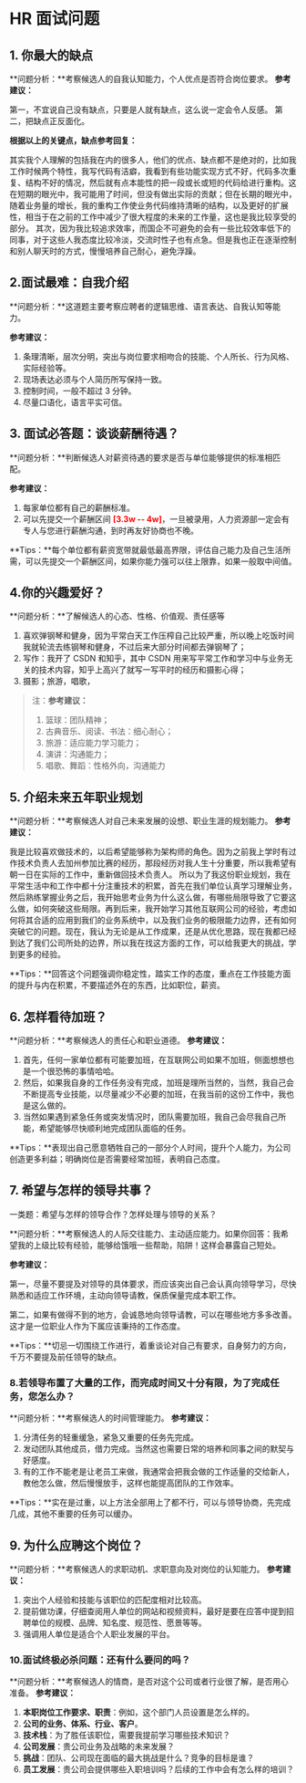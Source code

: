# HR 面试问题

## 1. 你最大的缺点

**问题分析：**考察候选人的自我认知能力，个人优点是否符合岗位要求。
**参考建议：**

第一，不宜说自己没有缺点，只要是人就有缺点，这么说一定会令人反感。
第二，把缺点正反面化。

**根据以上的关键点，缺点参考回复：**

其实我个人理解的包括我在内的很多人，他们的优点、缺点都不是绝对的，比如我工作时候两个特性，我写代码有洁癖，我看到有些功能实现方式不好，代码多次重复、结构不好的情况，然后就有点本能性的把一段或长或短的代码给进行重构。这在短期的眼光中，我可能用了时间，但没有做出实际的贡献；但在长期的眼光中，随着业务量的增长，我的重构工作使业务代码维持清晰的结构，以及更好的扩展性，相当于在之前的工作中减少了很大程度的未来的工作量，这也是我比较享受的部分。
其次，因为我比较追求效率，而国企不可避免的会有一些比较效率低下的同事，对于这些人我态度比较冷淡，交流时性子也有点急。但是我也正在逐渐控制和别人聊天时的方式，慢慢培养自己耐心，避免浮躁。

## 2.面试最难：自我介绍

**问题分析：**这道题主要考察应聘者的逻辑思维、语言表达、自我认知等能力。

**参考建议：**

1. 条理清晰，层次分明，突出与岗位要求相吻合的技能、个人所长、行为风格、实际经验等。
2. 现场表达必须与个人简历所写保持一致。
3. 控制时间，一般不超过 3 分钟。
4. 尽量口语化，语言平实可信。

## 3. 面试必答题：谈谈薪酬待遇？

**问题分析：**判断候选人对薪资待遇的要求是否与单位能够提供的标准相匹配。

**参考建议：**

1. 每家单位都有自己的薪酬标准。
2. 可以先提交一个薪酬区间 <font color=red>**\[3.3w -- 4w\]**</font>，一旦被录用，人力资源部一定会有专人与您进行薪酬沟通，到时再友好协商也不晚。

**Tips：**每个单位都有薪资宽带就最低最高界限，评估自己能力及自己生活所需，可以先提交一个薪酬区间，如果你能力强可以往上限靠，如果一般取中间值。

## 4.你的兴趣爱好？

**问题分析：**了解候选人的心态、性格、价值观、责任感等

1. 喜欢弹钢琴和健身，因为平常白天工作压榨自己比较严重，所以晚上吃饭时间我就轮流去练钢琴和健身，不过后来大部分时间都去弹钢琴了；
2. 写作：我开了 CSDN 和知乎，其中 CSDN 用来写平常工作和学习中与业务无关的技术内容，知乎上高兴了就写一写平时的经历和摄影心得；
3. 摄影；旅游，唱歌，

> 注：**参考建议：**
> 
> 1. 篮球：团队精神；
> 2. 古典音乐、阅读、书法：细心耐心；
> 3. 旅游：适应能力学习能力；
> 4. 演讲：沟通能力；
> 5. 唱歌、舞蹈：性格外向，沟通能力

## 5. 介绍未来五年职业规划

**问题分析：**考察候选人对自己未来发展的设想、职业生涯的规划能力。
**参考建议：**

我是比较喜欢做技术的，以后希望能够称为架构师的角色。因为之前我上学时有过作技术负责人去加州参加比赛的经历，那段经历对我人生十分重要，所以我希望有朝一日在实际的工作中，重新做回技术负责人。
所以为了我这份职业规划，我在平常生活中和工作中都十分注重技术的积累，首先在我们单位认真学习理解业务，然后熟练掌握业务之后，我开始思考业务为什么这么做，有哪些局限导致了它要这么做，如何突破这些局限。再到后来，我开始学习其他互联网公司的经验，考虑如何将其合适的应用到我们的业务系统中，以及我们业务的极限能力边界，还有如何突破它的问题。现在，我认为无论是从工作成果，还是从优化思路，现在我都已经到达了我们公司所处的边界，所以我在找这方面的工作，可以给我更大的挑战，学到更多的经验。

**Tips：**回答这个问题强调你稳定性，踏实工作的态度，重点在工作技能方面的提升与内在积累，不要描述外在的东西，比如职位，薪资。

## 6. 怎样看待加班？

**问题分析：**考察候选人的责任心和职业道德。
**参考建议：**

1. 首先，任何一家单位都有可能要加班，在互联网公司如果不加班，侧面想想也是一个很恐怖的事情哈哈。
2. 然后，如果我自身的工作任务没有完成，加班是理所当然的，当然，我自己会不断提高专业技能，以尽量减少不必要的加班，在我当前的这份工作中，我也是这么做的。
3. 当然如果遇到紧急任务或突发情况时，团队需要加班，我自己会尽我自己所能，希望能够尽快顺利地完成团队面临的任务。

**Tips：**表现出自己愿意牺牲自己的一部分个人时间，提升个人能力，为公司创造更多利益；明确岗位是否需要经常加班，表明自己态度。

## 7. 希望与怎样的领导共事？

一类题：希望与怎样的领导合作？怎样处理与领导的关系？

**问题分析：**考察候选人的人际交往能力、主动适应能力。如果你回答：我希望我的上级比较有经验，能够给饿哦一些帮助，陷阱！这样会暴露自己短处。

**参考建议：**

第一，尽量不要提及对领导的具体要求，而应该突出自己会认真向领导学习，尽快熟悉和适应工作环境，主动向领导请教，保质保量完成本职工作。

第二，如果有做得不到的地方，会诚恳地向领导请教，可以在哪些地方多多改善。这才是一位职业人作为下属应该秉持的工作态度。

**Tips：**切忌一切围绕工作进行，着重谈论对自己有要求，自身努力的方向，千万不要提及前任领导的缺点。

### **8.若领导布置了大量的工作，而完成时间又十分有限，为了完成任务，您怎么办？**

**问题分析：**考察候选人的时间管理能力。
**参考建议：**

1. 分清任务的轻重缓急，紧急又重要的任务先完成。
2. 发动团队其他成员，借力完成。当然这也需要日常的培养和同事之间的默契与好感度。
3. 有的工作不能老是让老员工来做，我通常会把我会做的工作适量的交给新人，教他怎么做，然后慢慢放手，这样也能提高团队的工作效率。

**Tips：**实在是过重，以上方法全部用上了都不行，可以与领导协商，先完成几成，其他不重要的任务可以缓办。

## 9. 为什么应聘这个岗位？

**问题分析：**考察候选人的求职动机、求职意向及对岗位的认知能力。
**参考建议：**

1. 突出个人经验和技能与该职位的匹配度相对比较高。
2. 提前做功课，仔细查阅用人单位的网站和视频资料，最好是要在应答中提到招聘单位的规模、品牌、知名度、规范性、愿景等等。
3. 强调用人单位是适合个人职业发展的平台。

### **10.面试终极必杀问题：还有什么要问的吗？**

**问题分析：**考察候选人的情商，是否对这个公司或者行业很了解，是否用心准备。
**参考建议：**

1. **本职岗位工作要求、职责**：例如，这个部门人员设置是怎么样的。
2. **公司的业务、体系、行业、客户**。
3. **技术栈**：为了胜任该职位，需要我提前学习哪些技术知识？
4. **公司发展**：贵公司业务及战略的未来发展？
5. **挑战**：团队、公司现在面临的最大挑战是什么？竞争的目标是谁？
6. **员工发展**：贵公司会提供哪些入职培训吗？后续的工作中会有怎么样的培训？